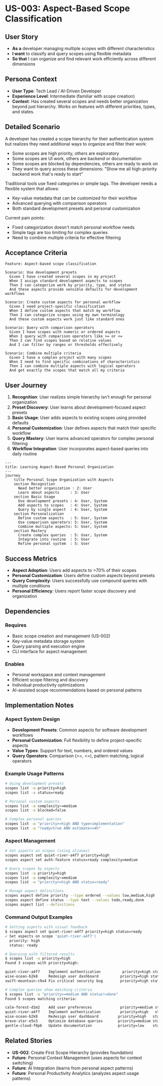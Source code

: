 # US-003: Aspect-Based Scope Classification

## User Story

- **As a** developer managing multiple scopes with different characteristics
- **I want** to classify and query scopes using flexible metadata
- **So that** I can organize and find relevant work efficiently across different dimensions

## Persona Context

- **User Type**: Tech Lead / AI-Driven Developer
- **Experience Level**: Intermediate (familiar with scope creation)
- **Context**: Has created several scopes and needs better organization beyond just hierarchy. Works on features with different priorities, types, and states.

## Detailed Scenario

A developer has created a scope hierarchy for their authentication system but realizes they need additional ways to organize and filter their work:

- Some scopes are high priority, others are exploratory
- Some scopes are UI work, others are backend or documentation
- Some scopes are blocked by dependencies, others are ready to work on
- They want to query across these dimensions: "Show me all high-priority backend work that's ready to start"

Traditional tools use fixed categories or simple tags. The developer needs a flexible system that allows:
- Key-value metadata that can be customized for their workflow
- Advanced querying with comparison operators
- Both standard development presets and personal customization

Current pain points:
- Fixed categorization doesn't match personal workflow needs
- Simple tags are too limiting for complex queries
- Need to combine multiple criteria for effective filtering

## Acceptance Criteria

```gherkin
Feature: Aspect-based scope classification

Scenario: Use development presets
  Given I have created several scopes in my project
  When I assign standard development aspects to scopes
  Then I can categorize work by priority, type, and status
  And these aspects provide sensible defaults for development workflows

Scenario: Create custom aspects for personal workflow
  Given I need project-specific classification
  When I define custom aspects that match my workflow
  Then I can categorize scopes using my own terminology
  And these custom aspects work just like standard ones

Scenario: Query with comparison operators
  Given I have scopes with numeric or ordered aspects
  When I query with comparison operators like >= or <=
  Then I can find scopes based on relative values
  And I can filter by ranges or thresholds effectively

Scenario: Combine multiple criteria
  Given I have a complex project with many scopes
  When I need to find specific combinations of characteristics
  Then I can combine multiple aspects with logical operators
  And get exactly the scopes that match all my criteria
```

## User Journey

1. **Recognition**: User realizes simple hierarchy isn't enough for personal organization
2. **Preset Discovery**: User learns about development-focused aspect presets
3. **Basic Usage**: User adds aspects to existing scopes using provided defaults
4. **Personal Customization**: User defines aspects that match their specific workflow
5. **Query Mastery**: User learns advanced operators for complex personal filtering
6. **Workflow Integration**: User incorporates aspect-based queries into daily routine

```mermaid
---
title: Learning Aspect-Based Personal Organization
---
journey
    title Personal Scope Organization with Aspects
    section Recognition
      Need better organization : 2: User
      Learn about aspects     : 3: User
    section Basic Usage
      Use development presets : 4: User, System
      Add aspects to scopes   : 4: User, System
      Query by single aspect  : 4: User, System
    section Personalization
      Define custom aspects   : 5: User, System
      Use comparison operators: 5: User, System
      Combine multiple aspects: 5: User, System
    section Mastery
      Create complex queries  : 5: User, System
      Integrate into routine  : 5: User
      Refine personal system  : 5: User
```

## Success Metrics

- **Aspect Adoption**: Users add aspects to >70% of their scopes
- **Personal Customization**: Users define custom aspects beyond presets
- **Query Complexity**: Users successfully use compound queries with multiple conditions
- **Personal Efficiency**: Users report faster scope discovery and organization

## Dependencies

### Requires
- Basic scope creation and management (US-002)
- Key-value metadata storage system
- Query parsing and execution engine
- CLI interface for aspect management

### Enables
- Personal workspace and context management
- Efficient scope filtering and discovery
- Individual productivity optimizations
- AI-assisted scope recommendations based on personal patterns

## Implementation Notes

### Aspect System Design
- **Development Presets**: Common aspects for software development workflows
- **Personal Customization**: Full flexibility to define project-specific aspects
- **Value Types**: Support for text, numbers, and ordered values
- **Query Operators**: Comparison (>=, <=), pattern matching, logical operators

### Example Usage Patterns
```bash
# Using development presets
scopes list -a priority=high
scopes list -a status=ready

# Personal custom aspects
scopes list -a complexity>=medium
scopes list -a blocked=false

# Complex personal queries
scopes list -a "priority>=high AND type=implementation"
scopes list -a "ready=true AND estimate<=4h"
```

### Aspect Management
```bash
# Set aspects on scopes (using aliases)
scopes aspect set quiet-river-a4f7 priority=high
scopes aspect set auth-feature status=ready complexity=medium

# Query scopes by aspects
scopes list -a priority=high
scopes list -a complexity>=medium
scopes list -a "priority>=high AND status=ready"

# Manage aspect definitions
scopes aspect define priority --type ordered --values low,medium,high
scopes aspect define status --type text --values todo,ready,done
scopes aspect list --definitions
```

### Command Output Examples
```bash
# Setting aspects with visual feedback
$ scopes aspect set quiet-river-a4f7 priority=high status=ready
✓ Set aspects on scope 'quiet-river-a4f7':
  priority: high
  status: ready

# Querying with filtered results
$ scopes list -a priority=high
Found 3 scopes with priority=high:

quiet-river-a4f7    Implement authentication          priority=high status=ready
wise-ocean-b2k8     Redesign user dashboard          priority=high status=todo
swift-mountain-c9x4 Fix critical security bug        priority=high status=done

# Complex queries show matching criteria
$ scopes list -a "priority>=medium AND status!=done"
Found 5 scopes matching criteria:

calm-forest-d1m2    Add user preferences             priority=medium status=todo
quiet-river-a4f7    Implement authentication         priority=high   status=ready
wise-ocean-b2k8     Redesign user dashboard         priority=high   status=todo
brave-star-e5n3     Optimize database queries       priority=medium status=ready
gentle-cloud-f8p6   Update documentation            priority=low    status=todo
```

## Related Stories

- **US-002**: Create First Scope Hierarchy (provides foundation)
- **Future**: Personal Context Management (uses aspects for context switching)
- **Future**: AI Integration (learns from personal aspect patterns)
- **Future**: Personal Productivity Analytics (analyzes aspect usage patterns)
